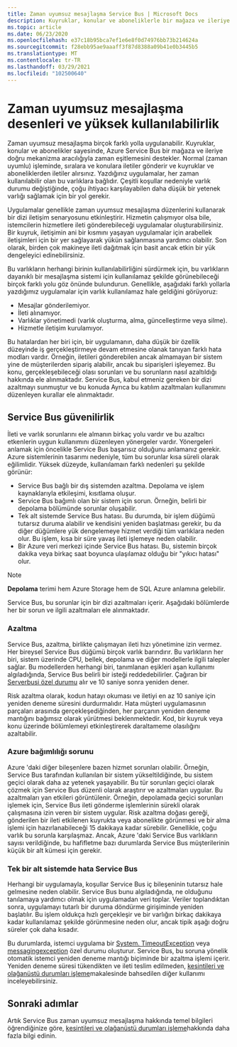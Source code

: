 ```yaml
---
title: Zaman uyumsuz mesajlaşma Service Bus | Microsoft Docs
description: Kuyruklar, konular ve aboneliklerle bir mağaza ve ileriye yönelik bir mekanizma aracılığıyla Azure Service Bus nasıl destekleyeceğinizi öğrenin.
ms.topic: article
ms.date: 06/23/2020
ms.openlocfilehash: e37c18b95bca7ef1e6e8f0d74976bb73b214624a
ms.sourcegitcommit: f28ebb95ae9aaaff3f87d8388a09b41e0b3445b5
ms.translationtype: MT
ms.contentlocale: tr-TR
ms.lasthandoff: 03/29/2021
ms.locfileid: "102500640"
---
```

# <a name="asynchronous-messaging-patterns-and-high-availability"></a>Zaman uyumsuz mesajlaşma desenleri ve yüksek kullanılabilirlik

Zaman uyumsuz mesajlaşma birçok farklı yolla uygulanabilir. Kuyruklar, konular ve abonelikler sayesinde, Azure Service Bus bir mağaza ve ileriye doğru mekanizma aracılığıyla zaman eşitlemesini destekler. Normal (zaman uyumlu) işleminde, sıralara ve konulara iletiler gönderir ve kuyruklar ve aboneliklerden iletiler alırsınız. Yazdığınız uygulamalar, her zaman kullanılabilir olan bu varlıklara bağlıdır. Çeşitli koşullar nedeniyle varlık durumu değiştiğinde, çoğu ihtiyacı karşılayabilen daha düşük bir yetenek varlığı sağlamak için bir yol gerekir.

Uygulamalar genellikle zaman uyumsuz mesajlaşma düzenlerini kullanarak bir dizi iletişim senaryosunu etkinleştirir. Hizmetin çalışmıyor olsa bile, istemcilerin hizmetlere ileti gönderebileceği uygulamalar oluşturabilirsiniz. Bir kuyruk, iletişimin ani bir kısmını yaşayan uygulamalar için arabellek iletişimleri için bir yer sağlayarak yükün sağlanmasına yardımcı olabilir. Son olarak, birden çok makineye ileti dağıtmak için basit ancak etkin bir yük dengeleyici edinebilirsiniz.

Bu varlıkların herhangi birinin kullanılabilirliğini sürdürmek için, bu varlıkların dayanıklı bir mesajlaşma sistemi için kullanılamaz şekilde görünebileceği birçok farklı yolu göz önünde bulundurun. Genellikle, aşağıdaki farklı yollarla yazdığımız uygulamalar için varlık kullanılamaz hale geldiğini görüyoruz:

* Mesajlar gönderilemiyor.
* İleti alınamıyor.
* Varlıklar yönetimedi (varlık oluşturma, alma, güncelleştirme veya silme).
* Hizmetle iletişim kurulamıyor.

Bu hatalardan her biri için, bir uygulamanın, daha düşük bir özellik düzeyinde iş gerçekleştirmeye devam etmesine olanak tanıyan farklı hata modları vardır. Örneğin, iletileri gönderebilen ancak almamayan bir sistem yine de müşterilerden sipariş alabilir, ancak bu siparişleri işleyemez. Bu konu, gerçekleşebileceği olası sorunları ve bu sorunların nasıl azaltıldığı hakkında ele alınmaktadır. Service Bus, kabul etmeniz gereken bir dizi azaltmayı sunmuştur ve bu konuda Ayrıca bu katılım azaltmaları kullanımını düzenleyen kurallar ele alınmaktadır.

## <a name="reliability-in-service-bus"></a>Service Bus güvenilirlik
İleti ve varlık sorunlarını ele almanın birkaç yolu vardır ve bu azaltıcı etkenlerin uygun kullanımını düzenleyen yönergeler vardır. Yönergeleri anlamak için öncelikle Service Bus başarısız olduğunu anlamanız gerekir. Azure sistemlerinin tasarımı nedeniyle, tüm bu sorunlar kısa süreli olarak eğilimlidir. Yüksek düzeyde, kullanılamaın farklı nedenleri şu şekilde görünür:

* Service Bus bağlı bir dış sistemden azaltma. Depolama ve işlem kaynaklarıyla etkileşimi, kısıtlama oluşur.
* Service Bus bağımlı olan bir sistem için sorun. Örneğin, belirli bir depolama bölümünde sorunlar oluşabilir.
* Tek alt sistemde Service Bus hatası. Bu durumda, bir işlem düğümü tutarsız duruma alabilir ve kendisini yeniden başlatması gerekir, bu da diğer düğümlere yük dengelemeye hizmet verdiği tüm varlıklara neden olur. Bu işlem, kısa bir süre yavaş ileti işlemeye neden olabilir.
* Bir Azure veri merkezi içinde Service Bus hatası. Bu, sistemin birçok dakika veya birkaç saat boyunca ulaşılamaz olduğu bir "yıkıcı hatası" olur.

> [!NOTE]
> **Depolama** terimi hem Azure Storage hem de SQL Azure anlamına gelebilir.
> 
> 

Service Bus, bu sorunlar için bir dizi azaltmaları içerir. Aşağıdaki bölümlerde her bir sorun ve ilgili azaltmaları ele alınmaktadır.

### <a name="throttling"></a>Azaltma
Service Bus, azaltma, birlikte çalışmayan ileti hızı yönetimine izin vermez. Her bireysel Service Bus düğümü birçok varlık barındırır. Bu varlıkların her biri, sistem üzerinde CPU, bellek, depolama ve diğer modellerle ilgili talepler sağlar. Bu modellerden herhangi biri, tanımlanan eşikleri aşan kullanımı algıladığında, Service Bus belirli bir isteği reddedebilirler. Çağıran bir [Serverbusi özel durumu][ServerBusyException] alır ve 10 saniye sonra yeniden dener.

Risk azaltma olarak, kodun hatayı okuması ve iletiyi en az 10 saniye için yeniden deneme süresini durdurmalıdır. Hata müşteri uygulamasının parçaları arasında gerçekleşediğinden, her parçanın yeniden deneme mantığını bağımsız olarak yürütmesi beklenmektedir. Kod, bir kuyruk veya konu üzerinde bölümlemeyi etkinleştirerek daraltameme olasılığını azaltabilir.

### <a name="issue-for-an-azure-dependency"></a>Azure bağımlılığı sorunu
Azure 'daki diğer bileşenlere bazen hizmet sorunları olabilir. Örneğin, Service Bus tarafından kullanılan bir sistem yükseltildiğinde, bu sistem geçici olarak daha az yetenek yaşayabilir. Bu tür sorunları geçici olarak çözmek için Service Bus düzenli olarak araştırır ve azaltmaları uygular. Bu azaltmaları yan etkileri görüntülenir. Örneğin, depolamada geçici sorunları işlemek için, Service Bus ileti gönderme işlemlerinin sürekli olarak çalışmasına izin veren bir sistem uygular. Risk azaltma doğası gereği, gönderilen bir ileti etkilenen kuyrukta veya abonelikte görünmesi ve bir alma işlemi için hazırlanabileceği 15 dakikaya kadar sürebilir. Genellikle, çoğu varlık bu sorunla karşılaşmaz. Ancak, Azure 'daki Service Bus varlıkların sayısı verildiğinde, bu hafifletme bazı durumlarda Service Bus müşterilerinin küçük bir alt kümesi için gerekir.

### <a name="service-bus-failure-on-a-single-subsystem"></a>Tek bir alt sistemde hata Service Bus
Herhangi bir uygulamayla, koşullar Service Bus iç bileşeninin tutarsız hale gelmesine neden olabilir. Service Bus bunu algıladığında, ne olduğunu tanılamaya yardımcı olmak için uygulamadan veri toplar. Veriler toplandıktan sonra, uygulamayı tutarlı bir duruma döndürme girişiminde yeniden başlatılır. Bu işlem oldukça hızlı gerçekleşir ve bir varlığın birkaç dakikaya kadar kullanılamaz şekilde görünmesine neden olur, ancak tipik aşağı doğru süreler çok daha kısadır.

Bu durumlarda, istemci uygulama bir [System. TimeoutException][System.TimeoutException] veya [messagingexception][MessagingException] özel durumu oluşturur. Service Bus, bu soruna yönelik otomatik istemci yeniden deneme mantığı biçiminde bir azaltma işlemi içerir. Yeniden deneme süresi tükendikten ve ileti teslim edilmeden, [kesintileri ve olağanüstü durumları işleme][handling outages and disasters]makalesinde bahsedilen diğer kullanımı inceleyebilirsiniz.

## <a name="next-steps"></a>Sonraki adımlar
Artık Service Bus zaman uyumsuz mesajlaşma hakkında temel bilgileri öğrendiğinize göre, [kesintileri ve olağanüstü durumları işleme][handling outages and disasters]hakkında daha fazla bilgi edinin.

[ServerBusyException]: /dotnet/api/microsoft.servicebus.messaging.serverbusyexception
[System.TimeoutException]: /dotnet/api/system.timeoutexception
[MessagingException]: /dotnet/api/microsoft.servicebus.messaging.messagingexception
[Best practices for insulating applications against Service Bus outages and disasters]: service-bus-outages-disasters.md
[Microsoft.ServiceBus.Messaging.MessagingFactory]: /dotnet/api/microsoft.servicebus.messaging.messagingfactory
[MessageReceiver]: /dotnet/api/microsoft.servicebus.messaging.messagereceiver
[QueueClient]: /dotnet/api/microsoft.servicebus.messaging.queueclient
[TopicClient]: /dotnet/api/microsoft.servicebus.messaging.topicclient
[Microsoft.ServiceBus.Messaging.PairedNamespaceOptions]: /dotnet/api/microsoft.servicebus.messaging.pairednamespaceoptions
[MessagingFactory]: /dotnet/api/microsoft.servicebus.messaging.messagingfactory
[SendAvailabilityPairedNamespaceOptions]: /dotnet/api/microsoft.servicebus.messaging.sendavailabilitypairednamespaceoptions
[NamespaceManager]: /dotnet/api/microsoft.servicebus.namespacemanager
[PairNamespaceAsync]: /dotnet/api/microsoft.servicebus.messaging.messagingfactory
[EnableSyphon]: /dotnet/api/microsoft.servicebus.messaging.sendavailabilitypairednamespaceoptions
[System.TimeSpan.Zero]: /dotnet/api/system.timespan.zero
[IsTransient]: /dotnet/api/microsoft.servicebus.messaging.messagingexception
[UnauthorizedAccessException]: /dotnet/api/system.unauthorizedaccessexception
[BacklogQueueCount]: /dotnet/api/microsoft.servicebus.messaging.sendavailabilitypairednamespaceoptions
[handling outages and disasters]: service-bus-outages-disasters.md